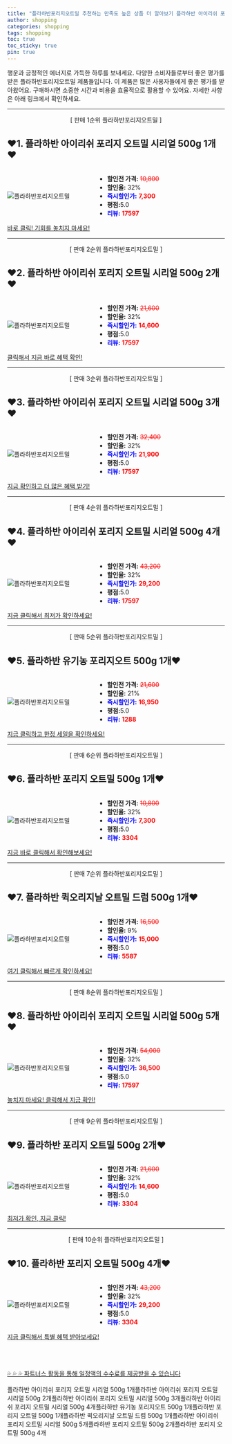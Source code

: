 ```yaml
---
title: "플라하반포리지오트밀 추천하는 만족도 높은 상품 더 알아보기 플라하반 아이리쉬 포리지 오트밀 시리얼"
author: shopping
categories: shopping
tags: shopping
toc: true
toc_sticky: true
pin: true
---
```

행운과 긍정적인 에너지로 가득한 하루를 보내세요. 다양한 소비자들로부터 좋은 평가를 받은 플라하반포리지오트밀 제품들입니다. 이 제품은 많은 사용자들에게 좋은 평가를 받아왔어요. 구매하시면 소중한 시간과 비용을 효율적으로 활용할 수 있어요. 자세한 사항은 아래 링크에서 확인하세요.

---
<p class="toplist" style="margin: 0 auto; display: block; width: fit-content;">[ 판매 1순위 플라하반포리지오트밀 ]</p>

<h2><strong>❤️1. 플라하반 아이리쉬 포리지 오트밀 시리얼 500g 1개❤️</strong></h2>

<div style="display: flex; align-items: center;">
    <div style="flex: 0.4;">
        <img src="https://thumbnail8.coupangcdn.com/thumbnails/remote/230x230ex/image/retail/images/8908237985895873-ae6d8771-7245-4065-a0c1-2cd2df614ed4.jpg" alt="플라하반포리지오트밀" style="max-width: 100%;">
    </div>
    <div style="flex: 0.6; margin-left: 10px;">
        <ul>
            <li><strong>할인전 가격:</strong> <del style="color: red;">10,800</del></li>
            <li><strong>할인율:</strong> 32%</li>
            <li><span style='color:blue'><strong>즉시할인가:</strong></span> <span style='color:red'><strong>7,300</strong></span></li>
            <li><strong>평점:</strong>5.0</li>
            <li><span style='color:blue'><strong>리뷰:</strong></span> <span style='color:red'><strong>17597</strong></span></li>
        </ul>
    </div>
</div>
<div class="center">
    <a href="https://selin100587.github.io?lptag=AF9450613&subid=githubio&pageKey=986283&traceid=V0-153&itemId=19241617&vendorItemId=3000239955" class="myButton">
        바로 클릭! 기회를 놓치지 마세요!
    </a>
</div>


---
<p class="toplist" style="margin: 0 auto; display: block; width: fit-content;">[ 판매 2순위 플라하반포리지오트밀 ]</p>

<h2><strong>❤️2. 플라하반 아이리쉬 포리지 오트밀 시리얼 500g 2개❤️</strong></h2>

<div style="display: flex; align-items: center;">
    <div style="flex: 0.4;">
        <img src="https://thumbnail6.coupangcdn.com/thumbnails/remote/230x230ex/image/retail/images/84e64e22-fbb2-4a07-aede-5b69713f78502181548914083910897.png" alt="플라하반포리지오트밀" style="max-width: 100%;">
    </div>
    <div style="flex: 0.6; margin-left: 10px;">
        <ul>
            <li><strong>할인전 가격:</strong> <del style="color: red;">21,600</del></li>
            <li><strong>할인율:</strong> 32%</li>
            <li><span style='color:blue'><strong>즉시할인가:</strong></span> <span style='color:red'><strong>14,600</strong></span></li>
            <li><strong>평점:</strong>5.0</li>
            <li><span style='color:blue'><strong>리뷰:</strong></span> <span style='color:red'><strong>17597</strong></span></li>
        </ul>
    </div>
</div>
<div class="center">
    <a href="https://selin100587.github.io?lptag=AF9450613&subid=githubio&pageKey=986283&traceid=V0-153&itemId=18173111686&vendorItemId=85322185008" class="myButton">
        클릭해서 지금 바로 혜택 확인!
    </a>
</div>


---
<p class="toplist" style="margin: 0 auto; display: block; width: fit-content;">[ 판매 3순위 플라하반포리지오트밀 ]</p>

<h2><strong>❤️3. 플라하반 아이리쉬 포리지 오트밀 시리얼 500g 3개❤️</strong></h2>

<div style="display: flex; align-items: center;">
    <div style="flex: 0.4;">
        <img src="https://thumbnail6.coupangcdn.com/thumbnails/remote/230x230ex/image/retail/images/8908283533103120-c64f9860-d3c0-4b87-8c58-ed1f18ec67fc.png" alt="플라하반포리지오트밀" style="max-width: 100%;">
    </div>
    <div style="flex: 0.6; margin-left: 10px;">
        <ul>
            <li><strong>할인전 가격:</strong> <del style="color: red;">32,400</del></li>
            <li><strong>할인율:</strong> 32%</li>
            <li><span style='color:blue'><strong>즉시할인가:</strong></span> <span style='color:red'><strong>21,900</strong></span></li>
            <li><strong>평점:</strong>5.0</li>
            <li><span style='color:blue'><strong>리뷰:</strong></span> <span style='color:red'><strong>17597</strong></span></li>
        </ul>
    </div>
</div>
<div class="center">
    <a href="https://selin100587.github.io?lptag=AF9450613&subid=githubio&pageKey=986283&traceid=V0-153&itemId=18172896343&vendorItemId=3000243381" class="myButton">
        지금 확인하고 더 많은 혜택 받기!
    </a>
</div>


---
<p class="toplist" style="margin: 0 auto; display: block; width: fit-content;">[ 판매 4순위 플라하반포리지오트밀 ]</p>

<h2><strong>❤️4. 플라하반 아이리쉬 포리지 오트밀 시리얼 500g 4개❤️</strong></h2>

<div style="display: flex; align-items: center;">
    <div style="flex: 0.4;">
        <img src="https://thumbnail10.coupangcdn.com/thumbnails/remote/230x230ex/image/retail/images/c73a9432-adc8-48da-b5b3-d301ce5d2c353771363182844425226.png" alt="플라하반포리지오트밀" style="max-width: 100%;">
    </div>
    <div style="flex: 0.6; margin-left: 10px;">
        <ul>
            <li><strong>할인전 가격:</strong> <del style="color: red;">43,200</del></li>
            <li><strong>할인율:</strong> 32%</li>
            <li><span style='color:blue'><strong>즉시할인가:</strong></span> <span style='color:red'><strong>29,200</strong></span></li>
            <li><strong>평점:</strong>5.0</li>
            <li><span style='color:blue'><strong>리뷰:</strong></span> <span style='color:red'><strong>17597</strong></span></li>
        </ul>
    </div>
</div>
<div class="center">
    <a href="https://selin100587.github.io?lptag=AF9450613&subid=githubio&pageKey=986283&traceid=V0-153&itemId=18172896353&vendorItemId=85322184223" class="myButton">
        지금 클릭해서 최저가 확인하세요!
    </a>
</div>


---
<p class="toplist" style="margin: 0 auto; display: block; width: fit-content;">[ 판매 5순위 플라하반포리지오트밀 ]</p>

<h2><strong>❤️5. 플라하반 유기농 포리지오트 500g 1개❤️</strong></h2>

<div style="display: flex; align-items: center;">
    <div style="flex: 0.4;">
        <img src="https://thumbnail8.coupangcdn.com/thumbnails/remote/230x230ex/image/retail/images/5656024571239423-e0ed4f5b-57dd-4685-a844-42005af87ccd.jpeg" alt="플라하반포리지오트밀" style="max-width: 100%;">
    </div>
    <div style="flex: 0.6; margin-left: 10px;">
        <ul>
            <li><strong>할인전 가격:</strong> <del style="color: red;">21,600</del></li>
            <li><strong>할인율:</strong> 21%</li>
            <li><span style='color:blue'><strong>즉시할인가:</strong></span> <span style='color:red'><strong>16,950</strong></span></li>
            <li><strong>평점:</strong>5.0</li>
            <li><span style='color:blue'><strong>리뷰:</strong></span> <span style='color:red'><strong>1288</strong></span></li>
        </ul>
    </div>
</div>
<div class="center">
    <a href="https://selin100587.github.io?lptag=AF9450613&subid=githubio&pageKey=7458438256&traceid=V0-153&itemId=19434745915&vendorItemId=3033528112" class="myButton">
        지금 클릭하고 한정 세일을 확인하세요!
    </a>
</div>


---
<p class="toplist" style="margin: 0 auto; display: block; width: fit-content;">[ 판매 6순위 플라하반포리지오트밀 ]</p>

<h2><strong>❤️6. 플라하반 포리지 오트밀 500g 1개❤️</strong></h2>

<div style="display: flex; align-items: center;">
    <div style="flex: 0.4;">
        <img src="https://thumbnail8.coupangcdn.com/thumbnails/remote/230x230ex/image/retail/images/8908237985895873-ae6d8771-7245-4065-a0c1-2cd2df614ed4.jpg" alt="플라하반포리지오트밀" style="max-width: 100%;">
    </div>
    <div style="flex: 0.6; margin-left: 10px;">
        <ul>
            <li><strong>할인전 가격:</strong> <del style="color: red;">10,800</del></li>
            <li><strong>할인율:</strong> 32%</li>
            <li><span style='color:blue'><strong>즉시할인가:</strong></span> <span style='color:red'><strong>7,300</strong></span></li>
            <li><strong>평점:</strong>5.0</li>
            <li><span style='color:blue'><strong>리뷰:</strong></span> <span style='color:red'><strong>3304</strong></span></li>
        </ul>
    </div>
</div>
<div class="center">
    <a href="https://selin100587.github.io?lptag=AF9450613&subid=githubio&pageKey=1392092790&traceid=V0-153&itemId=2427509610&vendorItemId=70421507144" class="myButton">
        지금 바로 클릭해서 확인해보세요!
    </a>
</div>


---
<p class="toplist" style="margin: 0 auto; display: block; width: fit-content;">[ 판매 7순위 플라하반포리지오트밀 ]</p>

<h2><strong>❤️7. 플라하반 퀵오리지날 오트밀 드럼 500g 1개❤️</strong></h2>

<div style="display: flex; align-items: center;">
    <div style="flex: 0.4;">
        <img src="https://thumbnail7.coupangcdn.com/thumbnails/remote/230x230ex/image/retail/images/2885860742575300-ed72ff1f-d53b-4e97-88a3-ae3601962aef.jpg" alt="플라하반포리지오트밀" style="max-width: 100%;">
    </div>
    <div style="flex: 0.6; margin-left: 10px;">
        <ul>
            <li><strong>할인전 가격:</strong> <del style="color: red;">16,500</del></li>
            <li><strong>할인율:</strong> 9%</li>
            <li><span style='color:blue'><strong>즉시할인가:</strong></span> <span style='color:red'><strong>15,000</strong></span></li>
            <li><strong>평점:</strong>5.0</li>
            <li><span style='color:blue'><strong>리뷰:</strong></span> <span style='color:red'><strong>5587</strong></span></li>
        </ul>
    </div>
</div>
<div class="center">
    <a href="https://selin100587.github.io?lptag=AF9450613&subid=githubio&pageKey=7458382612&traceid=V0-153&itemId=19434449066&vendorItemId=3153953672" class="myButton">
        여기 클릭해서 빠르게 확인하세요!
    </a>
</div>


---
<p class="toplist" style="margin: 0 auto; display: block; width: fit-content;">[ 판매 8순위 플라하반포리지오트밀 ]</p>

<h2><strong>❤️8. 플라하반 아이리쉬 포리지 오트밀 시리얼 500g 5개❤️</strong></h2>

<div style="display: flex; align-items: center;">
    <div style="flex: 0.4;">
        <img src="https://thumbnail7.coupangcdn.com/thumbnails/remote/230x230ex/image/retail/images/b6343fc7-cb18-4833-9ce5-a39b240122b04355765465261872676.png" alt="플라하반포리지오트밀" style="max-width: 100%;">
    </div>
    <div style="flex: 0.6; margin-left: 10px;">
        <ul>
            <li><strong>할인전 가격:</strong> <del style="color: red;">54,000</del></li>
            <li><strong>할인율:</strong> 32%</li>
            <li><span style='color:blue'><strong>즉시할인가:</strong></span> <span style='color:red'><strong>36,500</strong></span></li>
            <li><strong>평점:</strong>5.0</li>
            <li><span style='color:blue'><strong>리뷰:</strong></span> <span style='color:red'><strong>17597</strong></span></li>
        </ul>
    </div>
</div>
<div class="center">
    <a href="https://selin100587.github.io?lptag=AF9450613&subid=githubio&pageKey=986283&traceid=V0-153&itemId=6576934190&vendorItemId=85322184986" class="myButton">
        놓치지 마세요! 클릭해서 지금 확인!
    </a>
</div>


---
<p class="toplist" style="margin: 0 auto; display: block; width: fit-content;">[ 판매 9순위 플라하반포리지오트밀 ]</p>

<h2><strong>❤️9. 플라하반 포리지 오트밀 500g 2개❤️</strong></h2>

<div style="display: flex; align-items: center;">
    <div style="flex: 0.4;">
        <img src="https://thumbnail9.coupangcdn.com/thumbnails/remote/230x230ex/image/retail/images/e4cd264e-0f4a-4dc9-b59d-b117c46117765174141403357200992.png" alt="플라하반포리지오트밀" style="max-width: 100%;">
    </div>
    <div style="flex: 0.6; margin-left: 10px;">
        <ul>
            <li><strong>할인전 가격:</strong> <del style="color: red;">21,600</del></li>
            <li><strong>할인율:</strong> 32%</li>
            <li><span style='color:blue'><strong>즉시할인가:</strong></span> <span style='color:red'><strong>14,600</strong></span></li>
            <li><strong>평점:</strong>5.0</li>
            <li><span style='color:blue'><strong>리뷰:</strong></span> <span style='color:red'><strong>3304</strong></span></li>
        </ul>
    </div>
</div>
<div class="center">
    <a href="https://selin100587.github.io?lptag=AF9450613&subid=githubio&pageKey=1392092790&traceid=V0-153&itemId=19565494693&vendorItemId=86673374992" class="myButton">
        최저가 확인, 지금 클릭!
    </a>
</div>


---
<p class="toplist" style="margin: 0 auto; display: block; width: fit-content;">[ 판매 10순위 플라하반포리지오트밀 ]</p>

<h2><strong>❤️10. 플라하반 포리지 오트밀 500g 4개❤️</strong></h2>

<div style="display: flex; align-items: center;">
    <div style="flex: 0.4;">
        <img src="https://thumbnail7.coupangcdn.com/thumbnails/remote/230x230ex/image/retail/images/28a0a695-bf7f-47de-8a95-30c8265b2c5e1107601418747873449.png" alt="플라하반포리지오트밀" style="max-width: 100%;">
    </div>
    <div style="flex: 0.6; margin-left: 10px;">
        <ul>
            <li><strong>할인전 가격:</strong> <del style="color: red;">43,200</del></li>
            <li><strong>할인율:</strong> 32%</li>
            <li><span style='color:blue'><strong>즉시할인가:</strong></span> <span style='color:red'><strong>29,200</strong></span></li>
            <li><strong>평점:</strong>5.0</li>
            <li><span style='color:blue'><strong>리뷰:</strong></span> <span style='color:red'><strong>3304</strong></span></li>
        </ul>
    </div>
</div>
<div class="center">
    <a href="https://selin100587.github.io?lptag=AF9450613&subid=githubio&pageKey=1392092790&traceid=V0-153&itemId=19565494687&vendorItemId=86673374986" class="myButton">
        지금 클릭해서 특별 혜택 받아보세요!
    </a>
</div>

<br><br><br>[💦 💦 💦 파트너스 활동을 통해 일정액의 수수료를 제공받을 수 있습니다](https://link.coupang.com/a/bcpT2c)<br><br>플라하반 아이리쉬 포리지 오트밀 시리얼 500g 1개플라하반 아이리쉬 포리지 오트밀 시리얼 500g 2개플라하반 아이리쉬 포리지 오트밀 시리얼 500g 3개플라하반 아이리쉬 포리지 오트밀 시리얼 500g 4개플라하반 유기농 포리지오트 500g 1개플라하반 포리지 오트밀 500g 1개플라하반 퀵오리지날 오트밀 드럼 500g 1개플라하반 아이리쉬 포리지 오트밀 시리얼 500g 5개플라하반 포리지 오트밀 500g 2개플라하반 포리지 오트밀 500g 4개
